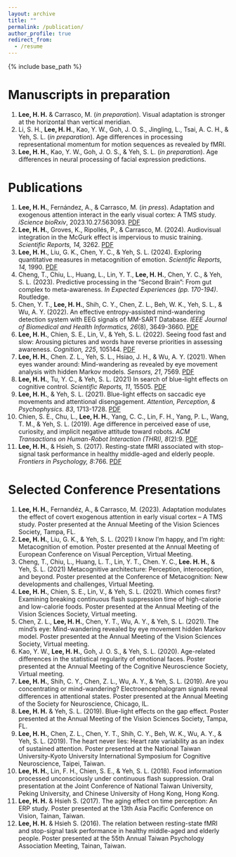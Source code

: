 ```yaml
---
layout: archive
title: ""
permalink: /publication/
author_profile: true
redirect_from:
  - /resume
---
```


{% include base_path %}


Manuscripts in preparation
======
1. **Lee, H. H.** & Carrasco, M. (*in preparation*). Visual adaptation is stronger at the horizontal than vertical meridian. 
2.	Li, S. H., **Lee, H. H.**, Kao, Y. W., Goh, J. O. S., Jingling, L., Tsai, A. C. H., & Yeh, S. L. (*in preparation*). Age differences in processing representational momentum for motion sequences as revealed by fMRI.
3.	**Lee, H. H.**, Kao, Y. W., Goh, J. O. S., & Yeh, S. L. (*in preparation*). Age differences in neural processing of facial expression predictions.

Publications
======
1.	**Lee, H. H.**, Fernández, A., & Carrasco, M. (*in press*). Adaptation and exogenous attention interact in the early visual cortex: A TMS study. *iScience* *bioRxiv*, 2023.10.27.563093. [PDF](http://hsinghaolee.github.io/files/Lee_etal_TMS.pdf)
2. **Lee, H. H.**, Groves, K., Ripollés, P., & Carrasco, M. (2024). Audiovisual integration in the McGurk effect is impervious to music training. *Scientific Reports, 14,* 3262. [PDF](http://hsinghaolee.github.io/files/Lee_Groves_etal_2024.pdf)
3.	**Lee, H. H.**, Liu, G. K., Chen, Y. C., & Yeh, S. L. (2024). Exploring quantitative measures in metacognition of emotion. *Scientific Reports, 14,* 1990. [PDF](http://hsinghaolee.github.io/files/Lee_etal_2024.pdf)
4.	Cheng, T., Chiu, L., Huang, L., Lin, Y. T., **Lee, H. H.**, Chen, Y. C., & Yeh, S. L. (2023). Predictive processing in the “Second Brain”: From gut complex to meta-awareness. *In Expected Experiences (pp. 170-194)*. Routledge.
5.	Chen, Y. T., **Lee, H. H.**, Shih, C. Y., Chen, Z. L., Beh, W. K., Yeh, S. L., & Wu, A. Y. (2022). An effective entropy-assisted mind-wandering detection system with EEG signals of MM-SART Database. *IEEE Journal of Biomedical and Health Informatics, 26*(8), 3649-3660. [PDF](http://hsinghaolee.github.io/files/Chen_etal_2022.pdf)
6.	**Lee, H. H.**, Chien, S. E., Lin, V., & Yeh, S. L. (2022). Seeing food fast and slow: Arousing pictures and words have reverse priorities in assessing awareness. *Cognition, 225*, 105144. [PDF](http://hsinghaolee.github.io/files/Lee_etal_2022.pdf)
7.	**Lee, H. H.**, Chen. Z. L., Yeh, S. L., Hsiao, J. H., & Wu, A. Y. (2021). When eyes wander around: Mind-wandering as revealed by eye movement analysis with hidden Markov models. *Sensors, 21*, 7569. [PDF](http://hsinghaolee.github.io/files/Lee_etal_2021.pdf)
8.	**Lee, H. H.**, Tu, Y. C., & Yeh, S. L. (2021) In search of blue-light effects on cognitive control. *Scientific Reports, 11*, 15505. [PDF](http://hsinghaolee.github.io/files/Lee_Tu_Yeh_2021.pdf)
9.	**Lee, H. H.**, & Yeh, S. L. (2021). Blue-light effects on saccadic eye movements and attentional disengagement. *Attention, Perception, & Psychophysics. 83*, 1713-1728. [PDF](http://hsinghaolee.github.io/files/Lee&Yeh_2021.pdf)
10.	Chien, S. E., Chu, L., **Lee, H. H.**, Yang, C. C., Lin, F. H., Yang, P. L., Wang, T. M., & Yeh, S. L. (2019). Age difference in perceived ease of use, curiosity, and implicit negative attitude toward robots. *ACM Transactions on Human-Robot Interaction (THRI), 8*(2):9. [PDF](http://hsinghaolee.github.io/files/Chien_etal_2019.pdf)
11.	**Lee, H. H.**, & Hsieh, S. (2017). Resting-state fMRI associated with stop-signal task performance in healthy middle-aged and elderly people. *Frontiers in Psychology, 8*:766. [PDF](http://hsinghaolee.github.io/files/Lee&Hsieh_2017.pdf)

Selected Conference Presentations
======
1.	**Lee, H. H.**, Fernandéz, A., & Carrasco, M. (2023). Adaptation modulates the effect of covert exogenous attention in early visual cortex – A TMS study. Poster presented at the Annual Meeting of the Vision Sciences Society, Tampa, FL.
2.	**Lee, H. H.**, Liu, G. K., & Yeh, S. L. (2021) I know I’m happy, and I’m right: Metacognition of emotion. Poster presented at the Annual Meeting of European Conference on Visual Perception, Virtual Meeting.
3.	Cheng, T., Chiu, L., Huang, L. T., Lin, Y. T., Chen. Y. C., **Lee. H. H.**, & Yeh, S. L. (2021) Metacognitive architecture: Perception, interoception, and beyond. Poster presented at the Conference of Metacognition: New developments and challenges, Virtual Meeting.
4.	**Lee, H. H.**, Chien, S. E., Lin, V., & Yeh, S. L. (2021). Which comes first? Examining breaking continuous flash suppression time of high-calorie and low-calorie foods. Poster presented at the Annual Meeting of the Vision Sciences Society, Virtual meeting.
5.	Chen, Z. L., **Lee, H. H.**, Chen, Y. T., Wu, A. Y., & Yeh, S. L. (2021). The mind’s eye: Mind-wandering revealed by eye movement hidden Markov model. Poster presented at the Annual Meeting of the Vision Sciences Society, Virtual meeting.
6.	Kao, Y. W., **Lee, H. H.**, Goh, J. O. S., & Yeh, S. L. (2020). Age-related differences in the statistical regularity of emotional faces. Poster presented at the Annual Meeting of the Cognitive Neuroscience Society, Virtual meeting.
7.	**Lee, H. H.**, Shih, C. Y., Chen, Z. L., Wu, A. Y., & Yeh, S. L. (2019). Are you concentrating or mind-wandering? Electroencephalogram signals reveal differences in attentional states. Poster presented at the Annual Meeting of the Society for Neuroscience, Chicago, IL.
8.	**Lee, H. H.** & Yeh, S. L. (2019). Blue-light effects on the gap effect. Poster presented at the Annual Meeting of the Vision Sciences Society, Tampa, FL.
9.	**Lee, H. H.**, Chen, Z. L., Chen, Y. T., Shih, C. Y., Beh, W. K., Wu, A. Y., & Yeh, S. L. (2019). The heart never lies: Heart rate variability as an index of sustained attention. Poster presented at the National Taiwan University-Kyoto University International Symposium for Cognitive Neuroscience, Taipei, Taiwan.
10.	**Lee, H. H.**, Lin, F. H., Chien, S. E., & Yeh, S. L. (2018). Food information processed unconsciously under continuous flash suppression. Oral presentation at the Joint Conference of National Taiwan University, Peking University, and Chinese University of Hong Kong, Hong Kong.
11.	**Lee, H. H.** & Hsieh S. (2017). The aging effect on time perception: An ERP study. Poster presented at the 13th Asia Pacific Conference on Vision, Tainan, Taiwan.
12.	**Lee, H. H.** & Hsieh S. (2016). The relation between resting-state fMRI and stop-signal task performance in healthy middle-aged and elderly people. Poster presented at the 55th Annual Taiwan Psychology Association Meeting, Tainan, Taiwan.
